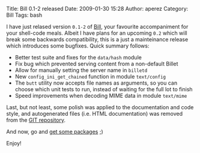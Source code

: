 Title: Bill 0.1-2 released
Date: 2009-01-30 15:28
Author: aperez
Category: Bill
Tags: bash

I have just relased version `0.1-2` of [Bill][], your favourite
accompaniment for your shell-code meals. Albeit I have plans for an
upcoming `0.2` which will break some backwards compatibility, this is a
just a mainteinance release which introduces some bugfixes. Quick
summary follows:

-   Better test suite and fixes for the `data/hash` module
-   Fix bug which prevented serving content from a non-default Billet
-   Allow for manually setting the server name in `billetd`
-   New `config_ini_get_chained` function in module `text/config`
-   The `butt` utility now accepts file names as arguments, so you can
    choose which unit tests to run, instead of waiting for the full lot
    to finish
-   Speed improvements when decoding MIME data in module `text/mime`

Last, but not least, some polish was applied to the documentation and
code style, and autogenerated files (i.e. HTML documentation) was
removed from the [GIT repository][].

And now, go and [get some packages][] ;)

Enjoy!

  [Bill]: http://people.igalia.com/aperez/bill
  [GIT repository]: http://gitorious.org/projects/bill/
  [get some packages]: http://people.igalia.com/aperez/bill/#get-billed
